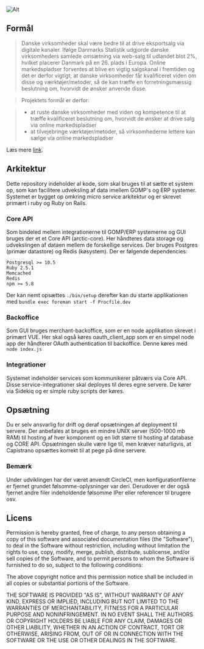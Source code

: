 
![Alt](https://www.onlinemarkedspladser.dk/wp-content/uploads/2018/04/Logo-OM.png "Onlinemarkedspladser")

## Formål
> Danske virksomheder skal være bedre til at drive eksportsalg via digitale kanaler. Ifølge Danmarks Statistik udgjorde danske virksomheders samlede omsætning via web-salg til udlandet blot 2%, hvilket placerer Danmark på en 26. plads i Europa. Online markedspladser forventes at blive en vigtig salgskanal i fremtiden og det er derfor vigtigt, at danske virksomheder får kvalificeret viden om disse og værktøjer/metoder, så de kan træffe en forretningsmæssig beslutning om, hvorvidt de ønsker anvende disse.

> Projektets formål er derfor:

> * at ruste danske virksomheder med viden og kompetence til at træffe kvalificeret beslutning om, hvorvidt de ønsker at drive salg via online markedspladser
> * at tilvejebringe værktøjer/metoder, så virksomhederne lettere kan sælge via online markedspladser

Læs mere [link](https://www.onlinemarkedspladser.dk/om-projektet "her").

## Arkitektur
Dette repository indeholder al kode, som skal bruges til at sætte et system op, som kan facilitere udveksling af data imellem GOMP's og ERP systemer. Systemet er bygget op omkring micro service arkitektur og er skrevet primært i ruby og Ruby on Rails. 
### Core API
Som bindeled mellem integrationerne til GOMP/ERP systemerne og GUI bruges der et et Core API (arctic-core). Her håndteres data storage og udvekslingen af dataen mellem de forskellige services. Der bruges Postgres (primær datastore) og Redis (køsystem).
Der er følgende dependencies:
```
Postgresql >= 10.5
Ruby 2.5.1
Memcached
Redis
npm >= 5.8
```
Der kan nemt opsættes `./bin/setup` derefter kan du starte applikationen med `bundle exec foreman start -f Procfile.dev`

### Backoffice
Som GUI bruges merchant-backoffice, som er en node applikation skrevet i primært VUE. Her skal også køres oauth_client_app som er en simpel node app der håndterer OAuth authentication til backoffice. Denne køres med `node index.js`

### Integrationer
Systemet indeholder services som kommunikerer påtværs via Core API. Disse service-integrationer skal deployes til deres egne servere. De kører via Sidekiq og er simple ruby scripts der køres.

## Opsætning
Du er selv ansvarlig for drift og deraf opsætningen af deployment til servere. Der anbefales at bruges en mindre UNIX server (500-1000 mb RAM) til hosting af hver komponent og en lidt større til hosting af database og CORE API.
Opsætningen skulle være lige til, men kræver naturligvis, at Capistrano opsættes korrekt til at pege på dine servere. 
### Bemærk
Under udviklingen har der været anvendt  CircleCI, men konfigurationfilerne er fjernet grundet følsomme-oplysninger var deri. Derudover er der også fjernet andre filer indeholdende følsomme IPer eller referencer til brugere osv.


## Licens
Permission is hereby granted, free of charge, to any person obtaining a copy of this software and associated documentation files (the "Software"), to deal in the Software without restriction, including without limitation the rights to use, copy, modify, merge, publish, distribute, sublicense, and/or sell copies of the Software, and to permit persons to whom the Software is furnished to do so, subject to the following conditions:

The above copyright notice and this permission notice shall be included in all copies or substantial portions of the Software.

THE SOFTWARE IS PROVIDED "AS IS", WITHOUT WARRANTY OF ANY KIND, EXPRESS OR IMPLIED, INCLUDING BUT NOT LIMITED TO THE WARRANTIES OF MERCHANTABILITY, FITNESS FOR A PARTICULAR PURPOSE AND NONINFRINGEMENT. IN NO EVENT SHALL THE AUTHORS OR COPYRIGHT HOLDERS BE LIABLE FOR ANY CLAIM, DAMAGES OR OTHER LIABILITY, WHETHER IN AN ACTION OF CONTRACT, TORT OR OTHERWISE, ARISING FROM, OUT OF OR IN CONNECTION WITH THE SOFTWARE OR THE USE OR OTHER DEALINGS IN THE SOFTWARE.

